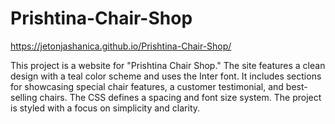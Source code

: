 # Prishtina-Chair-Shop

https://jetonjashanica.github.io/Prishtina-Chair-Shop/

This project is a website for "Prishtina Chair Shop." The site features a clean design with a teal color scheme and uses the Inter font. It includes sections for showcasing special chair features, a customer testimonial, and best-selling chairs. The CSS defines a spacing and font size system. The project is styled with a focus on simplicity and clarity.
